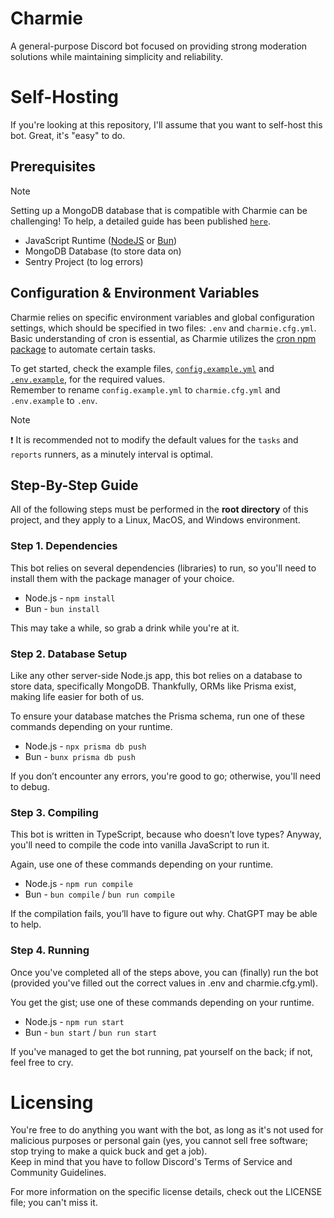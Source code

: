 # Charmie

A general-purpose Discord bot focused on providing strong moderation solutions while maintaining simplicity and reliability.

# Self-Hosting

If you're looking at this repository, I'll assume that you want to self-host this bot. Great, it's "easy" to do.

## Prerequisites

> [!NOTE]
> Setting up a MongoDB database that is compatible with Charmie can be challenging! To help, a detailed guide has been published [`here`](/documentation/Database-setup.md).

- JavaScript Runtime ([NodeJS](https://nodejs.org/) or [Bun](https://bun.sh/))
- MongoDB Database (to store data on)
- Sentry Project (to log errors)

## Configuration & Environment Variables

Charmie relies on specific environment variables and global configuration settings, which should be specified in two files: `.env` and `charmie.cfg.yml`. Basic understanding of cron is essential, as Charmie utilizes the [cron npm package](https://www.npmjs.com/package/cron) to automate certain tasks.

To get started, check the example files, [`config.example.yml`](/config.example.yml) and [`.env.example`](/.env.example), for the required values.  
Remember to rename `config.example.yml` to `charmie.cfg.yml` and `.env.example` to `.env`.

> [!NOTE]
> ❗ It is recommended not to modify the default values for the `tasks` and `reports` runners, as a minutely interval is optimal.

## Step-By-Step Guide

All of the following steps must be performed in the **root directory** of this project, and they apply to a Linux, MacOS, and Windows environment.

### Step 1. Dependencies

This bot relies on several dependencies (libraries) to run, so you'll need to install them with the package manager of your choice.

- Node.js - `npm install`
- Bun - `bun install`

This may take a while, so grab a drink while you're at it.

### Step 2. Database Setup

Like any other server-side Node.js app, this bot relies on a database to store data, specifically MongoDB. Thankfully, ORMs like Prisma exist, making life easier for both of us.

To ensure your database matches the Prisma schema, run one of these commands depending on your runtime.

- Node.js - `npx prisma db push`
- Bun - `bunx prisma db push`

If you don’t encounter any errors, you're good to go; otherwise, you'll need to debug.

### Step 3. Compiling

This bot is written in TypeScript, because who doesn’t love types? Anyway, you'll need to compile the code into vanilla JavaScript to run it.

Again, use one of these commands depending on your runtime.

- Node.js - `npm run compile`
- Bun - `bun compile` / `bun run compile`

If the compilation fails, you’ll have to figure out why. ChatGPT may be able to help.

### Step 4. Running

Once you've completed all of the steps above, you can (finally) run the bot (provided you've filled out the correct values in .env and charmie.cfg.yml).

You get the gist; use one of these commands depending on your runtime.

- Node.js - `npm run start`
- Bun - `bun start` / `bun run start`

If you've managed to get the bot running, pat yourself on the back; if not, feel free to cry.

# Licensing

You're free to do anything you want with the bot, as long as it's not used for malicious purposes or personal gain (yes, you cannot sell free software; stop trying to make a quick buck and get a job).  
Keep in mind that you have to follow Discord's Terms of Service and Community Guidelines.

For more information on the specific license details, check out the LICENSE file; you can't miss it.
